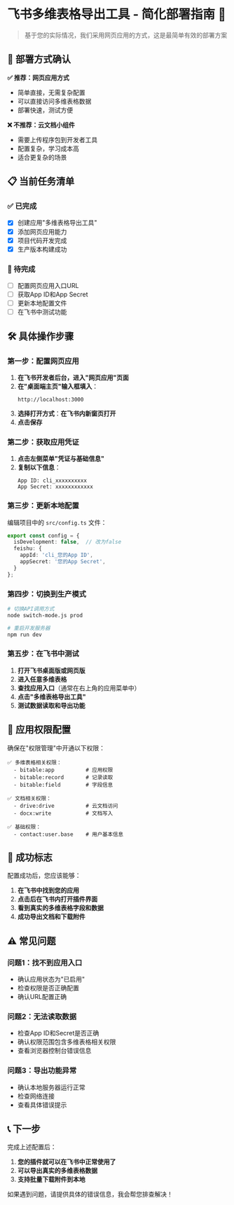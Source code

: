 # 飞书多维表格导出工具 - 简化部署指南 🚀

> 基于您的实际情况，我们采用网页应用的方式，这是最简单有效的部署方案

## 🎯 部署方式确认

**✅ 推荐：网页应用方式**
- 简单直接，无需复杂配置
- 可以直接访问多维表格数据
- 部署快速，测试方便

**❌ 不推荐：云文档小组件**
- 需要上传程序包到开发者工具
- 配置复杂，学习成本高
- 适合更复杂的场景

## 📋 当前任务清单

### ✅ 已完成
- [x] 创建应用"多维表格导出工具"
- [x] 添加网页应用能力
- [x] 项目代码开发完成
- [x] 生产版本构建成功

### 🔄 待完成
- [ ] 配置网页应用入口URL
- [ ] 获取App ID和App Secret
- [ ] 更新本地配置文件
- [ ] 在飞书中测试功能

## 🛠️ 具体操作步骤

### 第一步：配置网页应用
1. **在飞书开发者后台，进入"网页应用"页面**
2. **在"桌面端主页"输入框填入**：
   ```
   http://localhost:3000
   ```
3. **选择打开方式**：**在飞书内新窗页打开**
4. **点击保存**

### 第二步：获取应用凭证
1. **点击左侧菜单"凭证与基础信息"**
2. **复制以下信息**：
   ```
   App ID: cli_xxxxxxxxxx
   App Secret: xxxxxxxxxxxx
   ```

### 第三步：更新本地配置
编辑项目中的 `src/config.ts` 文件：
```typescript
export const config = {
  isDevelopment: false,  // 改为false
  feishu: {
    appId: 'cli_您的App ID',
    appSecret: '您的App Secret',
  }
};
```

### 第四步：切换到生产模式
```bash
# 切换API调用方式
node switch-mode.js prod

# 重启开发服务器
npm run dev
```

### 第五步：在飞书中测试
1. **打开飞书桌面版或网页版**
2. **进入任意多维表格**
3. **查找应用入口**（通常在右上角的应用菜单中）
4. **点击"多维表格导出工具"**
5. **测试数据读取和导出功能**

## 🔧 应用权限配置

确保在"权限管理"中开通以下权限：
```
✅ 多维表格相关权限：
  - bitable:app          # 应用权限
  - bitable:record       # 记录读取
  - bitable:field        # 字段信息

✅ 文档相关权限：
  - drive:drive          # 云文档访问
  - docx:write           # 文档写入

✅ 基础权限：
  - contact:user.base    # 用户基本信息
```

## 🎉 成功标志

配置成功后，您应该能够：
1. **在飞书中找到您的应用**
2. **点击后在飞书内打开插件界面**
3. **看到真实的多维表格字段和数据**
4. **成功导出文档和下载附件**

## ⚠️ 常见问题

### 问题1：找不到应用入口
- 确认应用状态为"已启用"
- 检查权限是否正确配置
- 确认URL配置正确

### 问题2：无法读取数据
- 检查App ID和Secret是否正确
- 确认权限范围包含多维表格相关权限
- 查看浏览器控制台错误信息

### 问题3：导出功能异常
- 确认本地服务器运行正常
- 检查网络连接
- 查看具体错误提示

## 📞 下一步

完成上述配置后：
1. **您的插件就可以在飞书中正常使用了**
2. **可以导出真实的多维表格数据**
3. **支持批量下载附件到本地**

如果遇到问题，请提供具体的错误信息，我会帮您排查解决！ 